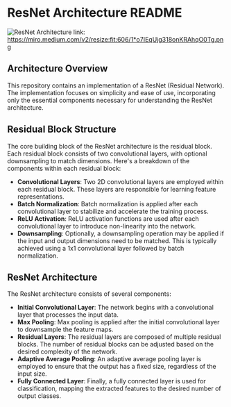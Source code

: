 # ResNet Architecture README
![ResNet Architecture](https://miro.medium.com/v2/resize:fit:606/1*o7IEqUjg318onKRAhqO0Tg.png)
link: https://miro.medium.com/v2/resize:fit:606/1*o7IEqUjg318onKRAhqO0Tg.png
## Architecture Overview

This repository contains an implementation of a ResNet (Residual Network). The implementation focuses on simplicity and ease of use, incorporating only the essential components necessary for understanding the ResNet architecture.

## Residual Block Structure

The core building block of the ResNet architecture is the residual block. Each residual block consists of two convolutional layers, with optional downsampling to match dimensions. Here's a breakdown of the components within each residual block:

- **Convolutional Layers**: Two 2D convolutional layers are employed within each residual block. These layers are responsible for learning feature representations.
- **Batch Normalization**: Batch normalization is applied after each convolutional layer to stabilize and accelerate the training process.
- **ReLU Activation**: ReLU activation functions are used after each convolutional layer to introduce non-linearity into the network.
- **Downsampling**: Optionally, a downsampling operation may be applied if the input and output dimensions need to be matched. This is typically achieved using a 1x1 convolutional layer followed by batch normalization.

## ResNet Architecture

The ResNet architecture consists of several components:

- **Initial Convolutional Layer**: The network begins with a convolutional layer that processes the input data.
- **Max Pooling**: Max pooling is applied after the initial convolutional layer to downsample the feature maps.
- **Residual Layers**: The residual layers are composed of multiple residual blocks. The number of residual blocks can be adjusted based on the desired complexity of the network.
- **Adaptive Average Pooling**: An adaptive average pooling layer is employed to ensure that the output has a fixed size, regardless of the input size.
- **Fully Connected Layer**: Finally, a fully connected layer is used for classification, mapping the extracted features to the desired number of output classes.


